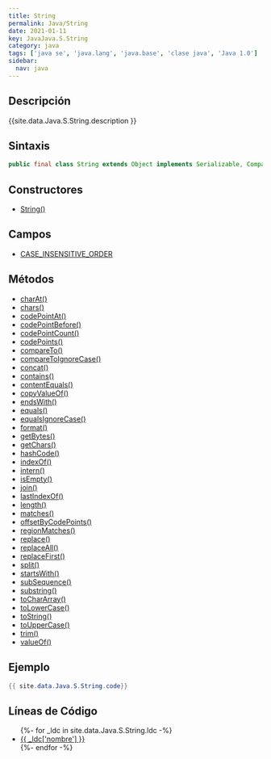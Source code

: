 ```yaml
---
title: String
permalink: Java/String
date: 2021-01-11
key: JavaJava.S.String
category: java
tags: ['java se', 'java.lang', 'java.base', 'clase java', 'Java 1.0']
sidebar: 
  nav: java
---
```


## Descripción
{{site.data.Java.S.String.description }}

## Sintaxis
~~~java
public final class String extends Object implements Serializable, Comparable<String>, CharSequence
~~~

## Constructores
* [String()](/Java/String/String/)

## Campos
* [CASE_INSENSITIVE_ORDER](/Java/String/CASE_INSENSITIVE_ORDER)

## Métodos
* [charAt()](/Java/String/charAt)
* [chars()](/Java/String/chars)
* [codePointAt()](/Java/String/codePointAt)
* [codePointBefore()](/Java/String/codePointBefore)
* [codePointCount()](/Java/String/codePointCount)
* [codePoints()](/Java/String/codePoints)
* [compareTo()](/Java/String/compareTo)
* [compareToIgnoreCase()](/Java/String/compareToIgnoreCase)
* [concat()](/Java/String/concat)
* [contains()](/Java/String/contains)
* [contentEquals()](/Java/String/contentEquals)
* [copyValueOf()](/Java/String/copyValueOf)
* [endsWith()](/Java/String/endsWith)
* [equals()](/Java/String/equals)
* [equalsIgnoreCase()](/Java/String/equalsIgnoreCase)
* [format()](/Java/String/format)
* [getBytes()](/Java/String/getBytes)
* [getChars()](/Java/String/getChars)
* [hashCode()](/Java/String/hashCode)
* [indexOf()](/Java/String/indexOf)
* [intern()](/Java/String/intern)
* [isEmpty()](/Java/String/isEmpty)
* [join()](/Java/String/join)
* [lastIndexOf()](/Java/String/lastIndexOf)
* [length()](/Java/String/length)
* [matches()](/Java/String/matches)
* [offsetByCodePoints()](/Java/String/offsetByCodePoints)
* [regionMatches()](/Java/String/regionMatches)
* [replace()](/Java/String/replace)
* [replaceAll()](/Java/String/replaceAll)
* [replaceFirst()](/Java/String/replaceFirst)
* [split()](/Java/String/split)
* [startsWith()](/Java/String/startsWith)
* [subSequence()](/Java/String/subSequence)
* [substring()](/Java/String/substring)
* [toCharArray()](/Java/String/toCharArray)
* [toLowerCase()](/Java/String/toLowerCase)
* [toString()](/Java/String/toString)
* [toUpperCase()](/Java/String/toUpperCase)
* [trim()](/Java/String/trim)
* [valueOf()](/Java/String/valueOf)

## Ejemplo
~~~java
{{ site.data.Java.S.String.code}}
~~~

## Líneas de Código
<ul>
{%- for _ldc in site.data.Java.S.String.ldc -%}
   <li>
       <a href="{{_ldc['url'] }}">{{ _ldc['nombre'] }}</a>
   </li>
{%- endfor -%}
</ul>
